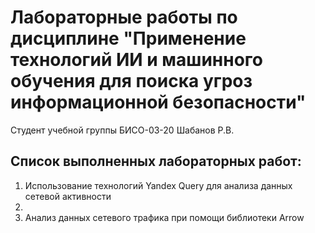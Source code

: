 # Лабораторные работы по дисциплине "Применение технологий ИИ и машинного обучения для поиска угроз информационной безопасности"

Студент учебной группы БИСО-03-20 Шабанов Р.В.

## Список выполненных лабораторных работ:

1. Использование технологий Yandex Query для анализа данных сетевой активности
2. 
3. Анализ данных сетевого трафика при помощи библиотеки Arrow

